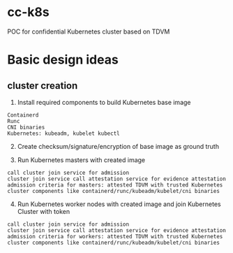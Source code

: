 # cc-k8s
POC for confidential Kubernetes cluster based on TDVM

# Basic design ideas
## cluster creation
1. Install required components to build Kubernetes base image
```
Containerd
Runc
CNI binaries
Kubernetes: kubeadm, kubelet kubectl
```

2. Create checksum/signature/encryption of base image as ground truth

3. Run Kubernetes masters with created image
```
call cluster join service for admission
cluster join service call attestation service for evidence attestation
admission criteria for masters: attested TDVM with trusted Kubernetes cluster components like containerd/runc/kubeadm/kubelet/cni binaries
```

4. Run Kubernetes worker nodes with created image and join Kubernetes Cluster with token
```
call cluster join service for admission
cluster join service call attestation service for evidence attestation
admission criteria for workers: attested TDVM with trusted Kubernetes cluster components like containerd/runc/kubeadm/kubelet/cni binaries
```

